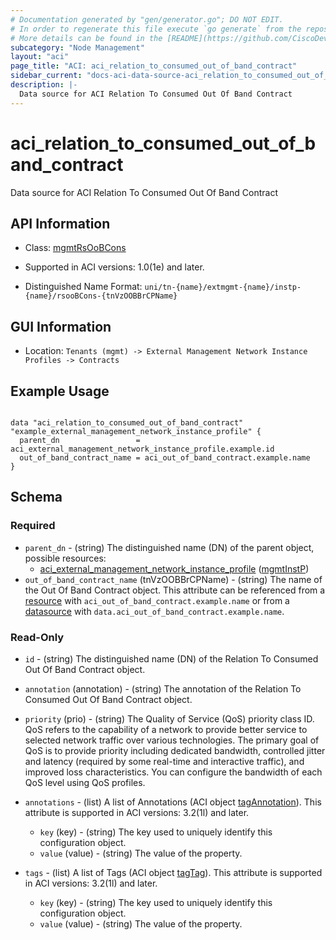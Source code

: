 ```yaml
---
# Documentation generated by "gen/generator.go"; DO NOT EDIT.
# In order to regenerate this file execute `go generate` from the repository root.
# More details can be found in the [README](https://github.com/CiscoDevNet/terraform-provider-aci/blob/master/README.md).
subcategory: "Node Management"
layout: "aci"
page_title: "ACI: aci_relation_to_consumed_out_of_band_contract"
sidebar_current: "docs-aci-data-source-aci_relation_to_consumed_out_of_band_contract"
description: |-
  Data source for ACI Relation To Consumed Out Of Band Contract
---
```


# aci_relation_to_consumed_out_of_band_contract #

Data source for ACI Relation To Consumed Out Of Band Contract

## API Information ##

* Class: [mgmtRsOoBCons](https://pubhub.devnetcloud.com/media/model-doc-latest/docs/app/index.html#/objects/mgmtRsOoBCons/overview)

* Supported in ACI versions: 1.0(1e) and later.

* Distinguished Name Format: `uni/tn-{name}/extmgmt-{name}/instp-{name}/rsooBCons-{tnVzOOBBrCPName}`

## GUI Information ##

* Location: `Tenants (mgmt) -> External Management Network Instance Profiles -> Contracts`

## Example Usage ##

```hcl

data "aci_relation_to_consumed_out_of_band_contract" "example_external_management_network_instance_profile" {
  parent_dn                 = aci_external_management_network_instance_profile.example.id
  out_of_band_contract_name = aci_out_of_band_contract.example.name
}

```

## Schema ##

### Required ###

* `parent_dn` - (string) The distinguished name (DN) of the parent object, possible resources:
  - [aci_external_management_network_instance_profile](https://registry.terraform.io/providers/CiscoDevNet/aci/latest/docs/resources/external_management_network_instance_profile) ([mgmtInstP](https://pubhub.devnetcloud.com/media/model-doc-latest/docs/app/index.html#/objects/mgmtInstP/overview))
* `out_of_band_contract_name` (tnVzOOBBrCPName) - (string) The name of the Out Of Band Contract object. This attribute can be referenced from a [resource](https://registry.terraform.io/providers/CiscoDevNet/aci/latest/docs/resources/out_of_band_contract) with `aci_out_of_band_contract.example.name` or from a [datasource](https://registry.terraform.io/providers/CiscoDevNet/aci/latest/docs/data-sources/out_of_band_contract) with `data.aci_out_of_band_contract.example.name`.

### Read-Only ###

* `id` - (string) The distinguished name (DN) of the Relation To Consumed Out Of Band Contract object.
* `annotation` (annotation) - (string) The annotation of the Relation To Consumed Out Of Band Contract object.
* `priority` (prio) - (string) The Quality of Service (QoS) priority class ID. QoS refers to the capability of a network to provide better service to selected network traffic over various technologies. The primary goal of QoS is to provide priority including dedicated bandwidth, controlled jitter and latency (required by some real-time and interactive traffic), and improved loss characteristics. You can configure the bandwidth of each QoS level using QoS profiles.

* `annotations` - (list) A list of Annotations (ACI object [tagAnnotation](https://pubhub.devnetcloud.com/media/model-doc-latest/docs/app/index.html#/objects/tagAnnotation/overview)). This attribute is supported in ACI versions: 3.2(1l) and later.
  * `key` (key) - (string) The key used to uniquely identify this configuration object.
  * `value` (value) - (string) The value of the property.

* `tags` - (list) A list of Tags (ACI object [tagTag](https://pubhub.devnetcloud.com/media/model-doc-latest/docs/app/index.html#/objects/tagTag/overview)). This attribute is supported in ACI versions: 3.2(1l) and later.
  * `key` (key) - (string) The key used to uniquely identify this configuration object.
  * `value` (value) - (string) The value of the property.
